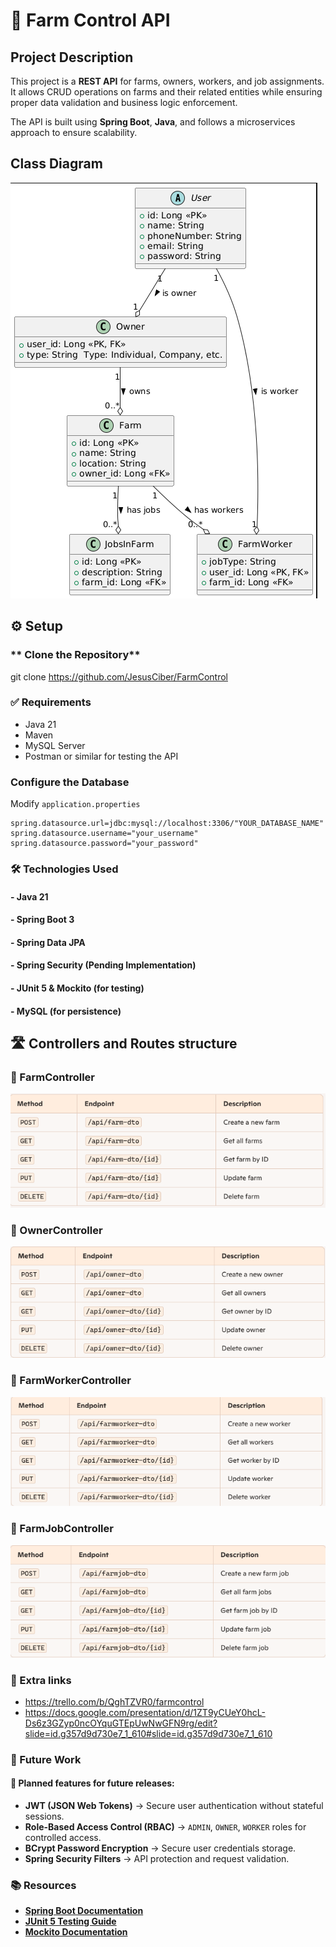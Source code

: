 # 🌱 Farm Control API

## Project Description

This project is a **REST API** for  farms, owners, workers, and job assignments. It allows CRUD operations on farms and their related entities while ensuring proper data validation and business logic enforcement.

The API is built using **Spring Boot**, **Java**, and follows a microservices approach to ensure scalability.


## Class Diagram
![Diagrama UML.png](src/main/resources/images/Diagrama%20UML.png)

## ⚙️ Setup
### ** Clone the Repository**
git clone https://github.com/JesusCiber/FarmControl

### ✅ Requirements
- Java 21
- Maven
- MySQL Server
- Postman or similar for testing the API


### Configure the Database
Modify `application.properties`

```properties
spring.datasource.url=jdbc:mysql://localhost:3306/"YOUR_DATABASE_NAME"
spring.datasource.username="your_username"
spring.datasource.password="your_password"
```

### 🛠 Technologies Used
#### - Java 21

#### - Spring Boot 3

#### - Spring Data JPA

#### - Spring Security (Pending Implementation)

#### - JUnit 5 & Mockito (for testing)

#### - MySQL (for persistence)


## 🛣 Controllers and Routes structure
### 📌 FarmController

![img.png](src/main/resources/images/img.png)

### 📌 OwnerController

![img_1.png](src/main/resources/images/img_1.png)

### 📌 FarmWorkerController

![img_2.png](src/main/resources/images/img_2.png)

### 📌 FarmJobController

![img_3.png](src/main/resources/images/img_3.png)


### 🔗 Extra links
- https://trello.com/b/QghTZVR0/farmcontrol
- https://docs.google.com/presentation/d/1ZT9yCUeY0hcL-Ds6z3GZyp0ncOYquGTEpUwNwGFN9rg/edit?slide=id.g357d9d730e7_1_610#slide=id.g357d9d730e7_1_610



### 🔮 Future Work
#### 🚀 Planned features for future releases:

- **JWT (JSON Web Tokens)** → Secure user authentication without stateful sessions.
- **Role-Based Access Control (RBAC)** → `ADMIN`, `OWNER`, `WORKER` roles for controlled access.
- **BCrypt Password Encryption** → Secure user credentials storage.
- **Spring Security Filters** → API protection and request validation.


### 📚 Resources
- **[Spring Boot Documentation](https://spring.io/projects/spring-boot)** 
- **[JUnit 5 Testing Guide](https://junit.org/junit5/docs/current/user-guide/)**
- **[Mockito Documentation](https://site.mockito.org/)**
